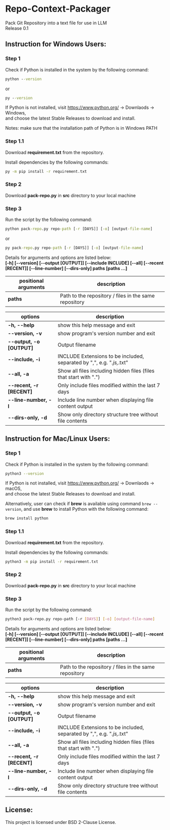 # Repo-Context-Packager

Pack Git Repository into a text file for use in LLM  
Release 0.1

## Instruction for Windows Users:

### Step 1

Check if Python is installed in the system by the following command:

```cmd
python --version
```

or

```cmd
py --version
```

If Python is not installed, visit https://www.python.org/ -> Downlaods -> Windows,  
and choose the latest Stable Releases to download and install.

Notes: make sure that the installation path of Python is in Windows PATH

### Step 1.1

Download **requirement.txt** from the repository.

Install dependencies by the following commands:

```cmd
py -m pip install -r requirement.txt
```

### Step 2

Download **pack-repo.py** in **src** directory to your local machine

### Step 3

Run the script by the following command:

```cmd
python pack-repo.py repo-path [-r [DAYS]] [-o] [output-file-name]
```

or

```cmd
py pack-repo.py repo-path [-r [DAYS]] [-o] [output-file-name]
```

Details for arguments and options are listed below:  
**[-h] [--version] [--output [OUTPUT]] [--include INCLUDE] [--all] [--recent [RECENT]] [--line-number] [--dirs-only] paths [paths ...]**

| positional arguments | description                                           |
| -------------------- | ----------------------------------------------------- |
| **paths**            | Path to the repository / files in the same repository |

| options                   | description                                                            |
| ------------------------- | ---------------------------------------------------------------------- |
| **-h, --help**            | show this help message and exit                                        |
| **--version, -v**         | show program's version number and exit                                 |
| **--output, -o [OUTPUT]** | Output filename                                                        |
| **--include, -i**         | INCLUDE Extensions to be included, separated by ",", e.g. "_.js,_.txt" |
| **--all, -a**             | Show all files including hidden files (files that start with ".")      |
| **--recent, -r [RECENT]** | Only include files modified within the last 7 days                     |
| **--line-number, -l**     | Include line number when displaying file content output                |
| **--dirs-only, -d**       | Show only directory structure tree without file contents               |

## Instruction for Mac/Linux Users:

### Step 1

Check if Python is installed in the system by the following command:

```bash
python3 --version
```

If Python is not installed, visit https://www.python.org/ -> Downlaods -> macOS,  
and choose the latest Stable Releases to download and install.

Alternatively, user can check if **brew** is available using command `brew --version`, and use **brew** to install Python with the following command:

```sh
brew install python
```

### Step 1.1

Download **requirement.txt** from the repository.

Install dependencies by the following commands:

```bash
python3 -m pip install -r requirement.txt
```

### Step 2

Download **pack-repo.py** in **src** directory to your local machine

### Step 3

Run the script by the following command:

```bash
python3 pack-repo.py repo-path [-r [DAYS]] [-o] [output-file-name]
```

Details for arguments and options are listed below:  
**[-h] [--version] [--output [OUTPUT]] [--include INCLUDE] [--all] [--recent [RECENT]] [--line-number] [--dirs-only] paths [paths ...]**

| positional arguments | description                                           |
| -------------------- | ----------------------------------------------------- |
| **paths**            | Path to the repository / files in the same repository |

| options                   | description                                                            |
| ------------------------- | ---------------------------------------------------------------------- |
| **-h, --help**            | show this help message and exit                                        |
| **--version, -v**         | show program's version number and exit                                 |
| **--output, -o [OUTPUT]** | Output filename                                                        |
| **--include, -i**         | INCLUDE Extensions to be included, separated by ",", e.g. "_.js,_.txt" |
| **--all, -a**             | Show all files including hidden files (files that start with ".")      |
| **--recent, -r [RECENT]** | Only include files modified within the last 7 days                     |
| **--line-number, -l**     | Include line number when displaying file content output                |
| **--dirs-only, -d**       | Show only directory structure tree without file contents               |

## License:

This project is licensed under BSD 2-Clause License.
